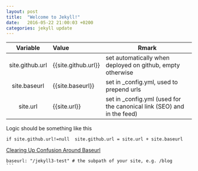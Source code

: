 ```yaml
---
layout: post
title:  "Welcome to Jekyll!"
date:   2016-05-22 21:00:03 +0200
categories: jekyll update
---
```



| Variable         | Value               | Rmark                                                                  |
|:----------------:|:------------------- | ---------------------------------------------------------------------- |
| site.github.url  | {{site.github.url}} | set automatically when deployed on github, empty otherwise             |
| site.baseurl     | {{site.baseurl}}    | set in _config.yml, used to prepend urls                               |
| site.url         | {{site.url}}        | set in _config.yml (used for the canonical link (SEO) and in the feed) |


Logic should be something like this

```
if site.github.url!=null  site.github.url = site.url + site.baseurl
```


[Clearing Up Confusion Around Baseurl](http://blog.parkermoore.de/2014/04/27/clearing-up-confusion-around-baseurl/)

````
baseurl: "/jekyll3-test" # the subpath of your site, e.g. /blog
```